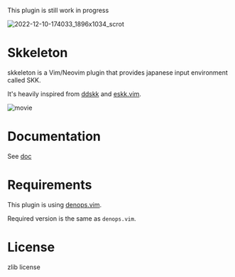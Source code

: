 This plugin is still work in progress

![2022-12-10-174033_1896x1034_scrot](https://user-images.githubusercontent.com/36663503/206841573-8d58fbab-d00b-4ff7-b8b9-5f51a0aa4504.png)

# Skkeleton

skkeleton is a Vim/Neovim plugin that provides japanese input environment called
SKK.

It's heavily inspired from [ddskk](https://github.com/skk-dev/ddskk) and
[eskk.vim](https://github.com/tyru/eskk.vim).

![movie](https://user-images.githubusercontent.com/36663503/131238795-89866efb-6064-4832-b0cf-132fbab1da94.gif)

# Documentation

See
[doc](https://github.com/kuuote/denops-skkeleton.vim/tree/main/doc/skkeleton.jax)

# Requirements

This plugin is using [denops.vim](https://github.com/vim-denops/denops.vim).

Required version is the same as `denops.vim`.

# License

zlib license
